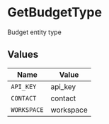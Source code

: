 # GetBudgetType

Budget entity type


## Values

| Name        | Value       |
| ----------- | ----------- |
| `API_KEY`   | api_key     |
| `CONTACT`   | contact     |
| `WORKSPACE` | workspace   |